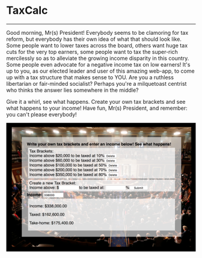 # TaxCalc

---

Good morning, Mr(s) President! Everybody seems to be clamoring for tax reform, but everybody has their own idea of what that should look like. Some people want to lower taxes across the board, others want huge tax cuts for the very top earners, some people want to tax the super-rich mercilessly so as to alleviate the growing income disparity in this country. Some people even advocate for a negative income tax on low earners! It's up to you, as our elected leader and user of this amazing web-app, to come up with a tax structure that makes sense to YOU. Are you a ruthless libertarian or fair-minded socialist? Perhaps you're a milquetoast centrist who thinks the answer lies somewhere in the middle?

Give it a whirl, see what happens. Create your own tax brackets and see what happens to your income! Have fun, Mr(s) President, and remember: you can't please everybody!

<img src='https://github.com/iwpeifer/TaxCalc/blob/master/public/ss.jpeg?raw=true'/>
